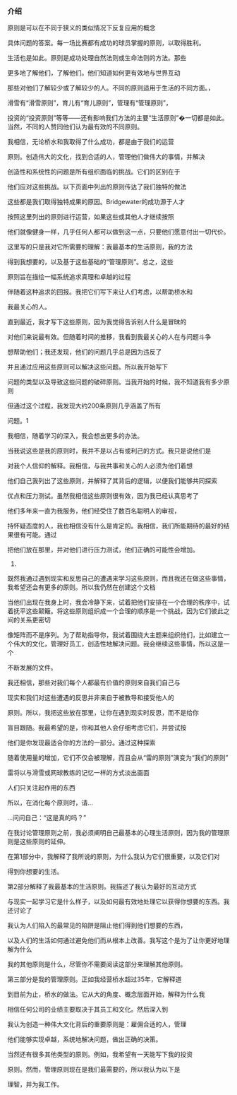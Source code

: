 ### 介绍 ###

原则是可以在不同于狭义的类似情况下反复应用的概念

具体问题的答案。每一场比赛都有成功的球员掌握的原则，以取得胜利。

生活也是如此。原则是成功处理自然法则或生命法则的方法。那些

更多地了解他们，了解他们。他们知道如何更有效地与世界互动

那些对他们了解较少或了解较少的人。不同的原则适用于生活的不同方面。，

滑雪有“滑雪原则”，育儿有“育儿原则”，管理有“管理原则”，

投资的“投资原则”等等——还有影响我们方法的主要“生活原则”�一切都是如此。当然，不同的人赞同他们认为最有效的不同原则。

我相信，无论桥水和我取得了什么成功，都是由于我们的运营

原则。创造伟大的文化，找到合适的人，管理他们做伟大的事情，并解决

创造性和系统性的问题是所有组织面临的挑战。它们的区别在于

他们应对这些挑战。以下页面中列出的原则传达了我们独特的做法

这些都是我们取得独特成果的原因。Bridgewater的成功源于人才

按照这里列出的原则进行运营，如果这些或其他人才继续按照

他们就像健身一样，几乎任何人都可以做到这一点，只要他们愿意付出一切代价。

这里写的只是我对它所需要的理解：我最基本的生活原则，我的方法

得到我想要的，以及基于这些基础的“管理原则”。总之，这些

原则旨在描绘一幅系统追求真理和卓越的过程

伴随着这种追求的回报。我把它们写下来让人们考虑，以帮助桥水和

我最关心的人。

直到最近，我才写下这些原则，因为我觉得告诉别人什么是冒昧的

对他们来说最有效。但随着时间的推移，我看到我最关心的人在与问题斗争

想帮助他们；我还发现，他们的问题几乎总是因为违反了

并且通过应用这些原则可以解决这些问题。所以我开始写下

问题的类型以及导致这些问题的破碎原则。当我开始的时候，我不知道我有多少原则

但通过这个过程，我发现大约200条原则几乎涵盖了所有

问题。1

我相信，随着学习的深入，我会想出更多的办法。

当我说这些是我的原则时，我并不是以占有或利己的方式。我只是说他们是

对我个人信仰的解释。我相信，与我共事和关心的人必须为他们着想

他们自己我列出了这些原则，并解释了其背后的逻辑，以便我们能够共同探索

优点和压力测试。虽然我相信这些原则很有效，因为我已经认真思考了

他们多年来一直为我服务，他们经受住了数百名聪明人的审视，

持怀疑态度的人，我也相信没有什么是肯定的。我相信，我们所能期待的最好的结果很有可能。通过

把他们放在那里，并对他们进行压力测试，他们正确的可能性会增加。

1.

既然我通过遇到现实和反思自己的遭遇来学习这些原则，而且我还在做这些事情，我希望还会有更多的原则。所以我仍然在创建这个文档

当他们出现在我身上时，我会冷静下来，试着把他们安排在一个合理的秩序中，试着抚平这些颠簸。将这些原则组织成一个合理的顺序是一个挑战，因为它们彼此之间的关系更密切

像矩阵而不是序列。为了帮助指导你，我试着围绕大主题来组织他们，比如建立一个伟大的文化，管理好员工，创造性地解决问题。我会继续这些事情，所以这是一个

不断发展的文件。



我还相信，那些对我们每个人都最有价值的原则来自我们自己与

现实和我们对这些遭遇的反思并非来自于被教导和接受他人的

原则。所以，我把这些放在那里，让你在遇到现实时反思，而不是给你

盲目跟随。我最希望的是，你和其他人会仔细考虑它们，并尝试按

他们是你发现最适合你的方法的一部分。通过这种探索

随着使用量的增加，它们不仅会被理解，而且会从“雷的原则”演变为“我们的原则”

雷将以与滑雪或网球教练的记忆一样的方式淡出画面

人们只关注起作用的东西

所以，在消化每个原则时，请…

…问问自己：“这是真的吗？”

在我讨论管理原则之前，我必须阐明自己最基本的心理生活原则，因为我的管理原则是这些原则的延伸。

在第1部分中，我解释了我所说的原则，为什么我认为它们很重要，以及它们对

得到你想要的生活。

第2部分解释了我最基本的生活原则。我描述了我认为最好的互动方式

与现实一起学习它是什么样子，以及如何最有效地处理它以获得你想要的东西。我还讨论了

我认为人们陷入的最常见的陷阱是阻止他们得到他们想要的东西，

以及人们的生活如何通过避免他们而从根本上改善。我写这个是为了让你更好地理解为什么

我的其他原则是什么，尽管你不需要阅读这部分来理解其他原则。

第三部分是我的管理原则。正如我经营桥水超过35年，它解释道

到目前为止，桥水的做法。它从大的角度、概念层面开始，解释为什么我

相信任何公司的业绩主要取决于其员工和文化。然后深入到

我认为创造一种伟大文化背后的重要原则是：雇佣合适的人，管理

他们能够实现卓越，系统地解决问题，做出正确的决策。

当然还有很多其他类型的原则。例如，我希望有一天能写下我的投资

原则。然而，管理原则现在是我们最需要的，所以我认为以下是

理智，并为我工作。